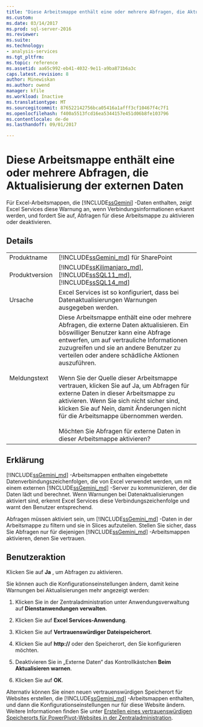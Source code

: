 ```yaml
---
title: "Diese Arbeitsmappe enthält eine oder mehrere Abfragen, die Aktualisierung der externen Daten | Microsoft Docs"
ms.custom: 
ms.date: 03/14/2017
ms.prod: sql-server-2016
ms.reviewer: 
ms.suite: 
ms.technology:
- analysis-services
ms.tgt_pltfrm: 
ms.topic: reference
ms.assetid: aa65c992-eb41-4032-9e11-a9ba871b6a3c
caps.latest.revision: 8
author: Minewiskan
ms.author: owend
manager: kfile
ms.workload: Inactive
ms.translationtype: MT
ms.sourcegitcommit: 876522142756bca05416a1afff3cf10467f4c7f1
ms.openlocfilehash: f400a5513fcd16ea5344157e451d06b8fe103796
ms.contentlocale: de-de
ms.lasthandoff: 09/01/2017

---
```

# <a name="this-workbook-contains-one-or-more-queries-that-refresh-external-data"></a>Diese Arbeitsmappe enthält eine oder mehrere Abfragen, die Aktualisierung der externen Daten
  Für Excel-Arbeitsmappen, die [!INCLUDE[ssGemini](../../includes/ssgemini-md.md)] -Daten enthalten, zeigt Excel Services diese Warnung an, wenn Verbindungsinformationen erkannt werden, und fordert Sie auf, Abfragen für diese Arbeitsmappe zu aktivieren oder deaktivieren.  
  
## <a name="details"></a>Details  
  
|||  
|-|-|  
|Produktname|[!INCLUDE[ssGemini_md](../../includes/ssgemini-md.md)] für SharePoint|  
|Produktversion|[!INCLUDE[ssKilimanjaro_md](../../includes/sskilimanjaro-md.md)], [!INCLUDE[ssSQL11_md](../../includes/sssql11-md.md)], [!INCLUDE[ssSQL14_md](../../includes/sssql14-md.md)]|  
|Ursache|Excel Services ist so konfiguriert, dass bei Datenaktualisierungen Warnungen ausgegeben werden.|  
|Meldungstext|Diese Arbeitsmappe enthält eine oder mehrere Abfragen, die externe Daten aktualisieren. Ein böswilliger Benutzer kann eine Abfrage entwerfen, um auf vertrauliche Informationen zuzugreifen und sie an andere Benutzer zu verteilen oder andere schädliche Aktionen auszuführen.<br /><br /> Wenn Sie der Quelle dieser Arbeitsmappe vertrauen, klicken Sie auf Ja, um Abfragen für externe Daten in dieser Arbeitsmappe zu aktivieren. Wenn Sie sich nicht sicher sind, klicken Sie auf Nein, damit Änderungen nicht für die Arbeitsmappe übernommen werden.<br /><br /> Möchten Sie Abfragen für externe Daten in dieser Arbeitsmappe aktivieren?|  
  
## <a name="explanation"></a>Erklärung  
 [!INCLUDE[ssGemini_md](../../includes/ssgemini-md.md)] -Arbeitsmappen enthalten eingebettete Datenverbindungszeichenfolgen, die von Excel verwendet werden, um mit einem externen [!INCLUDE[ssGemini_md](../../includes/ssgemini-md.md)] -Server zu kommunizieren, der die Daten lädt und berechnet. Wenn Warnungen bei Datenaktualisierungen aktiviert sind, erkennt Excel Services diese Verbindungszeichenfolge und warnt den Benutzer entsprechend.  
  
 Abfragen müssen aktiviert sein, um [!INCLUDE[ssGemini_md](../../includes/ssgemini-md.md)] -Daten in der Arbeitsmappe zu filtern und sie in Slices aufzuteilen. Stellen Sie sicher, dass Sie Abfragen nur für diejenigen [!INCLUDE[ssGemini_md](../../includes/ssgemini-md.md)] -Arbeitsmappen aktivieren, denen Sie vertrauen.  
  
## <a name="user-action"></a>Benutzeraktion  
 Klicken Sie auf **Ja** , um Abfragen zu aktivieren.  
  
 Sie können auch die Konfigurationseinstellungen ändern, damit keine Warnungen bei Aktualisierungen mehr angezeigt werden:  
  
1.  Klicken Sie in der Zentraladministration unter Anwendungsverwaltung auf **Dienstanwendungen verwalten**.  
  
2.  Klicken Sie auf **Excel Services-Anwendung**.  
  
3.  Klicken Sie auf **Vertrauenswürdiger Dateispeicherort**.  
  
4.  Klicken Sie auf **http://** oder den Speicherort, den Sie konfigurieren möchten.  
  
5.  Deaktivieren Sie in „Externe Daten“ das Kontrollkästchen **Beim Aktualisieren warnen**.  
  
6.  Klicken Sie auf **OK**.  
  
 Alternativ können Sie einen neuen vertrauenswürdigen Speicherort für Websites erstellen, die [!INCLUDE[ssGemini_md](../../includes/ssgemini-md.md)] -Arbeitsmappen enthalten, und dann die Konfigurationseinstellungen nur für diese Website ändern. Weitere Informationen finden Sie unter [Erstellen eines vertrauenswürdigen Speicherorts für PowerPivot-Websites in der Zentraladministration](../../analysis-services/power-pivot-sharepoint/create-a-trusted-location-for-power-pivot-sites-in-central-administration.md).  
  
  

